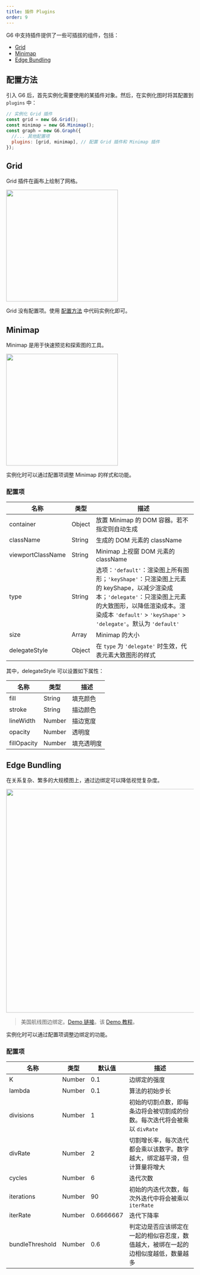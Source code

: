 ```yaml
---
title: 插件 Plugins
order: 9
---
```


G6 中支持插件提供了一些可插拔的组件，包括：

- [Grid](#grid)
- [Minimap](#minimap)
- [Edge Bundling](#edge-bundling)

## 配置方法

引入 G6 后，首先实例化需要使用的某插件对象。然后，在实例化图时将其配置到 `plugins` 中：

```javascript
// 实例化 Grid 插件
const grid = new G6.Grid();
const minimap = new G6.Minimap();
const graph = new G6.Graph({
  //... 其他配置项
  plugins: [grid, minimap], // 配置 Grid 插件和 Minimap 插件
});
```

## Grid

Grid 插件在画布上绘制了网格。

<img src='https://gw.alipayobjects.com/mdn/rms_f8c6a0/afts/img/A*y8u6Rrc78uIAAAAAAAAAAABkARQnAQ' width=300 />

Grid 没有配置项。使用 [配置方法](#配置方法) 中代码实例化即可。

## Minimap

Minimap 是用于快速预览和探索图的工具。

<img src='https://gw.alipayobjects.com/mdn/rms_f8c6a0/afts/img/A*v1svQLkEPrUAAAAAAAAAAABkARQnAQ' width=300 />

实例化时可以通过配置项调整 Minimap 的样式和功能。

### 配置项

| 名称 | 类型 | 描述 |
| --- | --- | --- |
| container | Object | 放置 Minimap 的 DOM 容器。若不指定则自动生成 |
| className | String | 生成的 DOM 元素的 className |
| viewportClassName | String | Minimap 上视窗 DOM 元素的 className |
| type | String | 选项：`'default'`：渲染图上所有图形；`'keyShape'`：只渲染图上元素的 keyShape，以减少渲染成本；`'delegate'`：只渲染图上元素的大致图形，以降低渲染成本。渲染成本 `'default'` > `'keyShape'` > `'delegate'`。默认为 `'default'` |
| size | Array | Minimap 的大小 |
| delegateStyle | Object | 在 `type` 为 `'delegate'` 时生效，代表元素大致图形的样式 |

其中，delegateStyle 可以设置如下属性：

| 名称        | 类型   | 描述       |
| ----------- | ------ | ---------- |
| fill        | String | 填充颜色   |
| stroke      | String | 描边颜色   |
| lineWidth   | Number | 描边宽度   |
| opacity     | Number | 透明度     |
| fillOpacity | Number | 填充透明度 |

## Edge Bundling

在关系复杂、繁多的大规模图上，通过边绑定可以降低视觉复杂度。

<img src='https://gw.alipayobjects.com/mdn/rms_f8c6a0/afts/img/A*z9iXQq_kcrYAAAAAAAAAAABkARQnAQ' width=600 />

> 美国航线图边绑定。<a href='http://antv-2018.alipay.com/zh-cn/g6/3.x/demo/case/american-migration-bundling.html' target='_blank'>Demo 链接</a>。该 <a href='https://g6.antv.vision/zh/docs/manual/cases/edgeBundling' target='_blank'>Demo 教程</a>。

实例化时可以通过配置项调整边绑定的功能。

### 配置项

| 名称 | 类型 | 默认值 | 描述 |
| --- | --- | --- | --- |
| K | Number | 0.1 | 边绑定的强度 |
| lambda | Number | 0.1 | 算法的初始步长 |
| divisions | Number | 1 | 初始的切割点数，即每条边将会被切割成的份数。每次迭代将会被乘以 `divRate` |
| divRate | Number | 2 | 切割增长率，每次迭代都会乘以该数字。数字越大，绑定越平滑，但计算量将增大 |
| cycles | Number | 6 | 迭代次数 |
| iterations | Number | 90 | 初始的内迭代次数，每次外迭代中将会被乘以 `iterRate` |
| iterRate | Number | 0.6666667 | 迭代下降率 |
| bundleThreshold | Number | 0.6 | 判定边是否应该绑定在一起的相似容忍度，数值越大，被绑在一起的边相似度越低，数量越多 |
